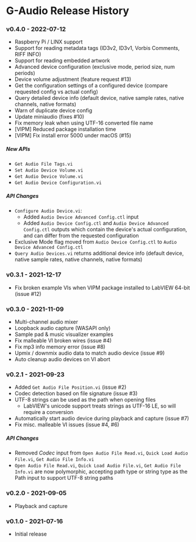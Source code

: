 # G-Audio Release History
### v0.4.0 - 2022-07-12
* Raspberry Pi / LINX support
* Support for reading metadata tags (ID3v2, ID3v1, Vorbis Comments, RIFF INFO)
* Support for reading embedded artwork
* Advanced device configuration (exclusive mode, period size, num periods)
* Device volume adjustment (feature request #13)
* Get the configuration settings of a configured device (compare requested config vs actual config)
* Query detailed device info (default device, native sample rates, native channels, native formats)
* Warn of duplicate device config
* Update miniaudio (fixes #10)
* Fix memory leak when using UTF-16 converted file name
* [VIPM] Reduced package installation time
* [VIPM] Fix install error 5000 under macOS (#15)

##### New APIs
* `Get Audio File Tags.vi`
* `Set Audio Device Volume.vi`
* `Get Audio Device Volume.vi`
* `Get Audio Device Configuration.vi`

##### API Changes
* `Configure Audio Device.vi`:
    * Added `Audio Device Advanced Config.ctl` input
    * Added `Audio Device Config.ctl` and `Audio Device Advanced Config.ctl` outputs which contain the device's actual configuration, and can differ from the requested configuration
* Exclusive Mode flag moved from `Audio Device Config.ctl` to `Audio Device Advanced Config.ctl`
* `Query Audio Devices.vi` returns additional device info (default device, native sample rates, native channels, native formats)



### v0.3.1 - 2021-12-17
* Fix broken example VIs when VIPM package installed to LabVIEW 64-bit (issue #12)



### v0.3.0 - 2021-11-09
* Multi-channel audio mixer
* Loopback audio capture (WASAPI only)
* Sample pad & music visualizer examples
* Fix malleable VI broken wires (issue #4)
* Fix mp3 info memory error (issue #8)
* Upmix / downmix audio data to match audio device (issue #9)
* Auto cleanup audio devices on VI abort



### v0.2.1 - 2021-09-23
* Added `Get Audio File Position.vi` (issue #2)
* Codec detection based on file signature (issue #3)
* UTF-8 strings can be used as the path when opening files
    * LabVIEW's unicode support treats strings as UTF-16 LE, so will require a conversion
* Automatically start audio device during playback and capture (issue #7)
* Fix misc. malleable VI issues (issue #4, #6)

##### API Changes
* Removed *Codec* input from `Open Audio File Read.vi`, `Quick Load Audio File.vi`, `Get Audio File Info.vi`
* `Open Audio File Read.vi`, `Quick Load Audio File.vi`, `Get Audio File Info.vi` are now polymorphic, accepting path type or string type as the Path input to support UTF-8 string paths



### v0.2.0 - 2021-09-05
* Playback and capture



### v0.1.0 - 2021-07-16
* Initial release